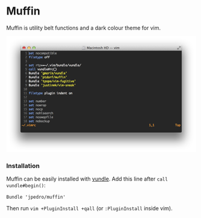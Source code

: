 # Muffin

Muffin is utility belt functions and a dark colour theme for vim.

![muffin vim theme](screenshot.png)

### Installation

Muffin can be easily installed with [vundle](https://github.com/gmarik/vundle).
Add this line after `call vundle#begin()`:

```vim
Bundle 'jpedro/muffin'
```

Then run `vim +PluginInstall +qall` (or `:PluginInstall` inside vim).
